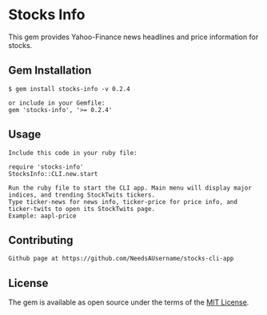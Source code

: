 # Stocks Info

This gem provides Yahoo-Finance news headlines and price information for stocks.

##  Gem Installation

    $ gem install stocks-info -v 0.2.4

    or include in your Gemfile:
    gem 'stocks-info', '>= 0.2.4'

##  Usage

    Include this code in your ruby file:

    require 'stocks-info'
    StocksInfo::CLI.new.start

    Run the ruby file to start the CLI app. Main menu will display major indices, and trending StockTwits tickers.
    Type ticker-news for news info, ticker-price for price info, and ticker-twits to open its StockTwits page.
    Example: aapl-price

## Contributing

    Github page at https://github.com/NeedsAUsername/stocks-cli-app

## License

The gem is available as open source under the terms of the [MIT License](http://opensource.org/licenses/MIT).
